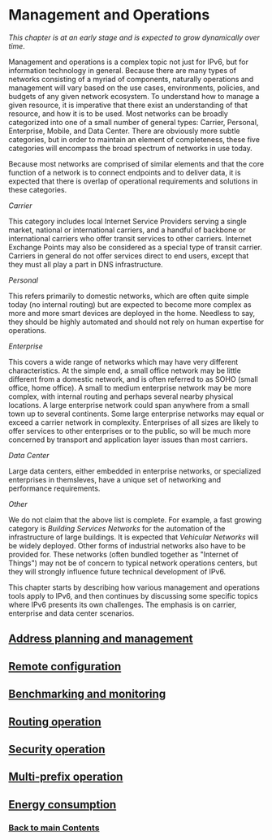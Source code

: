# Management and Operations

*This chapter is at an early stage and is expected to grow dynamically over time*.

Management and operations is a complex topic not just for IPv6, but for information technology in general. Because there are many types of networks consisting of a myriad of components, naturally operations and management will vary based on the use cases, environments, policies, and budgets of any given network ecosystem. To understand how to manage a given resource, it is imperative that there exist an understanding of that resource, and how it is to be used. Most networks can be broadly categorized into one of a small number of general types: Carrier, Personal, Enterprise, Mobile, and Data Center. There are obviously more subtle categories, but in order to maintain an element of completeness, these five categories will encompass the broad spectrum of networks in use today. 

Because most networks are comprised of similar elements and that the core function of a network is to connect endpoints and to deliver data, it is expected that there is overlap of operational requirements and solutions in these categories. 

*Carrier*

This category includes local Internet Service Providers serving a single market, national or international carriers, and a handful of backbone or international carriers who offer transit services to other carriers. Internet Exchange Points may also be considered as a special type of transit carrier. Carriers in general do not offer services direct to end users, except that they must all play a part in DNS infrastructure.

*Personal*

This refers primarily to domestic networks, which are often quite simple today (no internal routing) but are expected to become more complex as more and more smart devices are deployed in the home. Needless to say, they should be highly automated and should not rely on human expertise for operations.

*Enterprise*

This covers a wide range of networks which may have very different characteristics. At the simple end, a small office network may be little different from a domestic network, and is often referred to as SOHO (small office, home office). A small to medium enterprise network may be more complex, with internal routing and perhaps several nearby physical locations. A large enterprise network could span anywhere from a small town up to several continents. Some large enterprise networks may equal or exceed a carrier network in complexity. Enterprises of all sizes are likely to offer services to other enterprises or to the public, so will be much more concerned by transport and application layer issues than most carriers.

*Data Center*

Large data centers, either embedded in enterprise networks, or specialized enterprises in themsleves, have a unique set of networking and performance requirements.

*Other*

We do not claim that the above list is complete. For example, a fast growing category is *Building Services Networks* for the automation of the infrastructure of large buildings. It is expected that *Vehicular Networks* will be widely deployed. Other forms of industrial networks also have to be provided for. These networks (often bundled together as "Internet of Things") may not be of concern to typical network operations centers, but they will strongly influence future technical development of IPv6.

This chapter starts by describing how various management and operations tools apply to IPv6, and then continues by discussing some specific topics where IPv6 presents its own challenges. The emphasis is on carrier, enterprise and data center scenarios.

## [Address planning and management](Address%20planning%20and%20management.md)

## [Remote configuration](Remote%20configuration.md)

## [Benchmarking and monitoring](Benchmarking%20and%20monitoring.md)

## [Routing operation](Routing%20operation.md)

## [Security operation](Security%20operation.md)

## [Multi-prefix operation](Multi-prefix%20operation.md)

## [Energy consumption](Energy%20consumption.md)


<!-- Link lines generated automatically; do not delete -->
### [<ins>Back to main Contents</ins>](../Contents.md)
